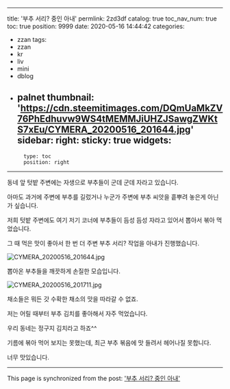 
---
title: '부추 서리? 중인 아내'
permlink: 2zd3df
catalog: true
toc_nav_num: true
toc: true
position: 9999
date: 2020-05-16 14:44:42
categories:
- zzan
tags:
- zzan
- kr
- liv
- mini
- dblog
- palnet
thumbnail: 'https://cdn.steemitimages.com/DQmUaMkZV76PhEdhuvw9WS4tMEMMJiUHZJSawgZWKtS7xEu/CYMERA_20200516_201644.jpg'
sidebar:
    right:
        sticky: true
widgets:
    -
        type: toc
        position: right
---


동네 앞 텃밭 주변에는 자생으로 부추들이 군데 군데 자라고 있습니다.

아마도 과거에 주변에 부추를 길렀거나 누군가 주변에 부추 씨앗을 흩뿌려 놓은게 아닌가 싶습니다.

저희 텃밭 주변에도 여기 저기 코너에 부추들이 듬성 듬성 자라고 있어서 뽑아서 볶아 먹었습니다.

그 때 먹은 맛이 좋아서 한 번 더 주변 부추 서리? 작업을 아내가 진행했습니다.


![CYMERA_20200516_201644.jpg](https://cdn.steemitimages.com/DQmUaMkZV76PhEdhuvw9WS4tMEMMJiUHZJSawgZWKtS7xEu/CYMERA_20200516_201644.jpg)

뽑아온 부추들을 깨끗하게 손질한 모습입니다.

![CYMERA_20200516_201711.jpg](https://files.steempeak.com/file/steempeak/lucky2015/xvQbkLhm-CYMERA_20200516_201711.jpg)

채소들은 뭐든 갓 수확한 채소의 맛을 따라갈 수 없죠.

저는 어릴 때부터 부추 김치를 좋아해서 자주 먹었습니다.

우리 동네는 정구지 김치라고 하죠^^

기름에 볶아 먹어 보지는 못했는데, 최근 부추 볶음에 맛 들려서 헤어나질 못합니다.

너무 맛있습니다.

- - -

This page is synchronized from the post: ['부추 서리? 중인 아내'](https://steemit.com/@lucky2015/2zd3df)
